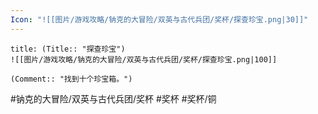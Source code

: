 ```yaml
---
Icon: "![[图片/游戏攻略/钠克的大冒险/双英与古代兵团/奖杯/探查珍宝.png|30]]"
---
```

```ad-common-bronze-trophy
title: (Title:: "探查珍宝")
![[图片/游戏攻略/钠克的大冒险/双英与古代兵团/奖杯/探查珍宝.png|100]]

(Comment:: "找到十个珍宝箱。")
```

#钠克的大冒险/双英与古代兵团/奖杯 #奖杯 #奖杯/铜
